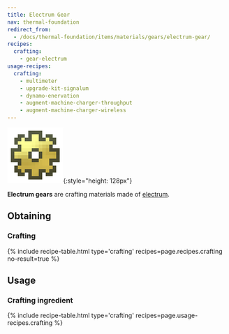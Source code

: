```yaml
---
title: Electrum Gear
nav: thermal-foundation
redirect_from:
  - /docs/thermal-foundation/items/materials/gears/electrum-gear/
recipes:
  crafting:
    - gear-electrum
usage-recipes:
  crafting:
    - multimeter
    - upgrade-kit-signalum
    - dynamo-enervation
    - augment-machine-charger-throughput
    - augment-machine-charger-wireless
---
```


![Electrum gear](/assets/images/thermal-foundation/gear-electrum.png){:style="height: 128px"}


**Electrum gears** are crafting materials made of
[electrum](/docs/electrum-ingot/).


Obtaining
---------

### Crafting
{% include recipe-table.html type='crafting' recipes=page.recipes.crafting no-result=true %}


Usage
-----

### Crafting ingredient
{% include recipe-table.html type='crafting' recipes=page.usage-recipes.crafting %}

